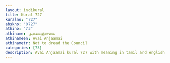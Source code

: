```yaml
---
layout: indikural
title: Kural 727
kuralno: "727"
abskno: "0727"
athino: "73"
athiname: அவையஞ்சாமை
athinameen: Avai Anjaamai
athinametr: Not to dread the Council
categories: [73]
description: Avai Anjaamai kural 727 with meaning in tamil and english 
---
```


